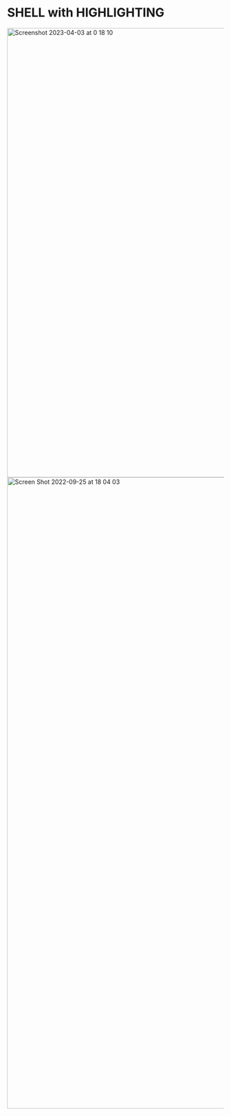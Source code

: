 # SHELL with HIGHLIGHTING



<img width="1046" alt="Screenshot 2023-04-03 at 0 18 10" src="https://user-images.githubusercontent.com/90776557/229379510-4bec24bf-49b4-4e4a-b39f-1ed491741865.png">


<img width="1470" alt="Screen Shot 2022-09-25 at 18 04 03" src="https://user-images.githubusercontent.com/90776557/192150626-0dd57657-3805-4a00-84a9-18c6007c61e9.png">
